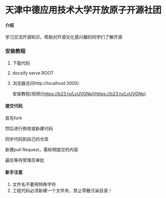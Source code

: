 # 天津中德应用技术大学开放原子开源社团

#### 介绍
学习交流开源知识，帮助对开源文化感兴趣的同学们了解开源

### 安装教程
1. 下载代码
2. docsify serve ROOT
3. 浏览器访问http://localhost:3000/

   安装教程(视频)[https://b23.tv/LvUVGNp](https://b23.tv/LvUVGNp)

#### 提交代码


首先fork

然后进行修改或新建代码

同步代码到自己的仓库

新建pull Request，需标明提交的内容

最后等待管理员审批

#### 新手注意
1. 文件名不要用特殊字符
2. 工程代码必须新建一个文件夹，禁止零散污染目录！
